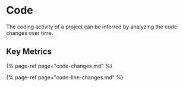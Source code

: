 # Code

The coding activity of a project can be inferred by analyzing the code changes over time. 

## Key Metrics

{% page-ref page="code-changes.md" %}

{% page-ref page="code-line-changes.md" %}

